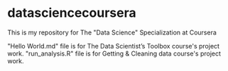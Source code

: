 # datasciencecoursera
This is my repository for The "Data Science" Specialization at Coursera

"Hello World.md" file is for The Data Scientist’s Toolbox course's project work.
"run_analysis.R" file is for Getting & Cleaning data course's project work.
